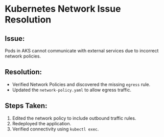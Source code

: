 # Kubernetes Network Issue Resolution

## Issue:
Pods in AKS cannot communicate with external services due to incorrect network policies.

## Resolution:
- Verified Network Policies and discovered the missing `egress` rule.
- Updated the `network-policy.yaml` to allow egress traffic.

## Steps Taken:
1. Edited the network policy to include outbound traffic rules.
2. Redeployed the application.
3. Verified connectivity using `kubectl exec`.
